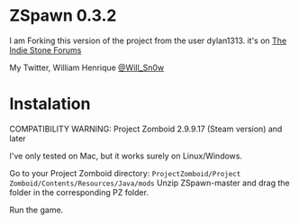ZSpawn 0.3.2
====== 

I am Forking this version of the project from the user dylan1313. it's on <a href="http://theindiestone.com/forums/index.php/topic/1522-zspawn/" target="_blank">The Indie Stone Forums</a>

My Twitter, William Henrique <a href="https://twitter.com/Will_Sn0w" target="_blank">@Will_Sn0w</a>

Instalation
===========

COMPATIBILITY WARNING: Project Zomboid 2.9.9.17 (Steam version) and later

I've only tested on Mac, but it works surely on Linux/Windows.

Go to your Project Zomboid directory: <code>ProjectZomboid/Project Zomboid/Contents/Resources/Java/mods</code> Unzip ZSpawn-master and drag the folder in the corresponding PZ folder.

Run the game.
